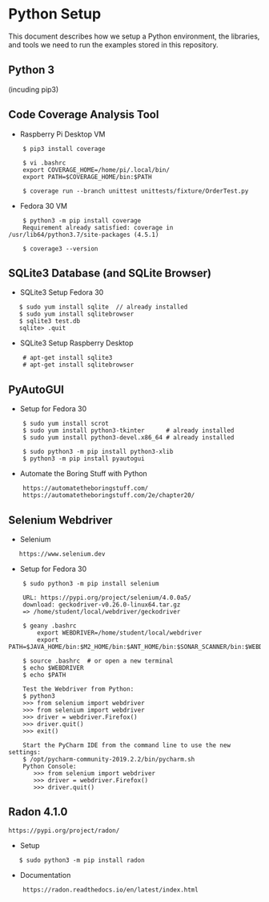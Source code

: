 # Python Setup

This document describes how we setup a Python environment, the
libraries, and tools we need to run the examples stored in this repository.

## Python 3 
(incuding pip3)


## Code Coverage Analysis Tool

* Raspberry Pi Desktop VM
```
    $ pip3 install coverage

    $ vi .bashrc
    export COVERAGE_HOME=/home/pi/.local/bin/
    export PATH=$COVERAGE_HOME/bin:$PATH

    $ coverage run --branch unittest unittests/fixture/OrderTest.py
```

* Fedora 30 VM
```
    $ python3 -m pip install coverage
    Requirement already satisfied: coverage in /usr/lib64/python3.7/site-packages (4.5.1)

    $ coverage3 --version
```

## SQLite3 Database (and SQLite Browser)

* SQLite3 Setup Fedora 30
 ```
    $ sudo yum install sqlite  // already installed
    $ sudo yum install sqlitebrowser
    $ sqlite3 test.db
    sqlite> .quit
```

*  SQLite3 Setup Raspberry Desktop
``` 
    # apt-get install sqlite3
    # apt-get install sqlitebrowser
```

## PyAutoGUI

* Setup for Fedora 30
```
    $ sudo yum install scrot
    $ sudo yum install python3-tkinter      # already installed
    $ sudo yum install python3-devel.x86_64 # already installed

    $ sudo python3 -m pip install python3-xlib
    $ python3 -m pip install pyautogui
```

* Automate the Boring Stuff with Python
```
    https://automatetheboringstuff.com/
    https://automatetheboringstuff.com/2e/chapter20/
```

## Selenium Webdriver

* Selenium
 ```
    https://www.selenium.dev
```
    
* Setup for Fedora 30
```
    $ sudo python3 -m pip install selenium

	URL: https://pypi.org/project/selenium/4.0.0a5/
	download: geckodriver-v0.26.0-linux64.tar.gz
	=> /home/student/local/webdriver/geckodriver

	$ geany .bashrc
		export WEBDRIVER=/home/student/local/webdriver
		export PATH=$JAVA_HOME/bin:$M2_HOME/bin:$ANT_HOME/bin:$SONAR_SCANNER/bin:$WEBDRIVER:$PATH

	$ source .bashrc  # or open a new terminal
	$ echo $WEBDRIVER
	$ echo $PATH

    Test the Webdriver from Python:
    $ python3
    >>> from selenium import webdriver
    >>> from selenium import webdriver
    >>> driver = webdriver.Firefox()
    >>> driver.quit()
    >>> exit()

    Start the PyCharm IDE from the command line to use the new settings:
    $ /opt/pycharm-community-2019.2.2/bin/pycharm.sh
    Python Console:
       >>> from selenium import webdriver
       >>> driver = webdriver.Firefox()
       >>> driver.quit()
```


## Radon 4.1.0
```
https://pypi.org/project/radon/
```
* Setup
 ```
    $ sudo python3 -m pip install radon
```

* Documentation
``` 
    https://radon.readthedocs.io/en/latest/index.html
```

